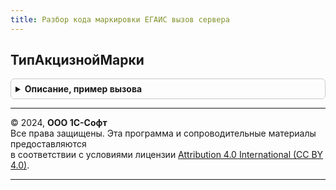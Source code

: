 ```yaml
---
title: Разбор кода маркировки ЕГАИС вызов сервера
---
```



## ТипАкцизнойМарки
<details style="margin: 1em 0; padding: 0.5em; border: 1px solid #ccc; border-radius: 6px;">

<summary style="font-weight: bold; cursor: pointer;">Описание, пример вызова</summary>

```bsl

// Получает тип акцизной марки из классификатора.
//
// Параметры:
//  Код - Строка - Код типа акцизной марки
//
// Возвращаемое значение:
//  Структура - Тип акцизной марки:
// * Код - Строка - Код типа акцизной марки
// * Наименование - Строка - Наименование типа акцизной марки
// * ВидМарки - Строка - Вид акцизной марки
Функция ТипАкцизнойМарки(Код) Экспорт
```

Пример вызова
```bsl
Результат = РазборКодаМаркировкиЕГАИСВызовСервера.ТипАкцизнойМарки(Код) 
```
</details>

---

© 2024, **ООО 1С-Софт**  
Все права защищены. Эта программа и сопроводительные материалы предоставляются  
в соответствии с условиями лицензии [Attribution 4.0 International (CC BY 4.0)](https://creativecommons.org/licenses/by/4.0/legalcode).

---

